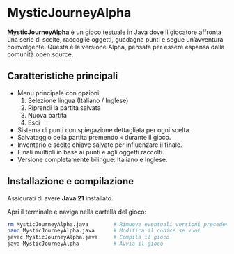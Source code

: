 # MysticJourneyAlpha

**MysticJourneyAlpha** è un gioco testuale in Java dove il giocatore affronta una serie di scelte, raccoglie oggetti, guadagna punti e segue un’avventura coinvolgente. Questa è la versione Alpha, pensata per essere espansa dalla comunità open source.

## Caratteristiche principali

- Menu principale con opzioni:
  1. Selezione lingua (Italiano / Inglese)
  2. Riprendi la partita salvata
  3. Nuova partita
  4. Esci
- Sistema di punti con spiegazione dettagliata per ogni scelta.
- Salvataggio della partita premendo `<` durante il gioco.
- Inventario e scelte chiave salvate per influenzare il finale.
- Finali multipli in base ai punti e agli oggetti raccolti.
- Versione completamente bilingue: Italiano e Inglese.

## Installazione e compilazione

Assicurati di avere **Java 21** installato.

Apri il terminale e naviga nella cartella del gioco:

```bash
rm MysticJourneyAlpha.java        # Rimuove eventuali versioni precedenti
nano MysticJourneyAlpha.java      # Modifica il codice se vuoi
javac MysticJourneyAlpha.java     # Compila il gioco
java MysticJourneyAlpha           # Avvia il gioco

